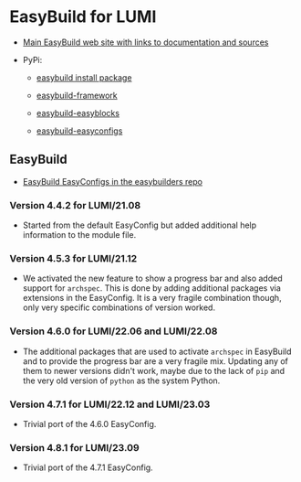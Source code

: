 # EasyBuild for LUMI

-   [Main EasyBuild web site with links to documentation and sources](https://easybuild.io/)

-   PyPi:

    -   [easybuild install package](https://pypi.org/project/easybuild/)

    -   [easybuild-framework](https://pypi.org/project/easybuild-framework/)

    -   [easybuild-easyblocks](https://pypi.org/project/easybuild-easyblocks/)

    -   [easybuild-easyconfigs](https://pypi.org/project/easybuild-easyconfigs/)


## EasyBuild

-   [EasyBuild EasyConfigs in the easybuilders repo](https://github.com/easybuilders/easybuild-easyconfigs/tree/develop/easybuild/easyconfigs/e/EasyBuild)

### Version 4.4.2 for LUMI/21.08

-   Started from the default EasyConfig but added additional help information
    to the module file.


### Version 4.5.3 for LUMI/21.12

-   We activated the new feature to show a progress bar and also added support
    for `archspec`. This is done by adding additional packages via extensions
    in the EasyConfig. It is a very fragile combination though, only very
    specific combinations of version worked.


### Version 4.6.0 for LUMI/22.06 and LUMI/22.08

-   The additional packages that are used to activate `archspec` in EasyBuild
    and to provide the progress bar are a very fragile mix. Updating any of them
    to newer versions didn't work, maybe due to the lack of `pip` and the very
    old version of `python` as the system Python.

### Version 4.7.1 for LUMI/22.12 and LUMI/23.03

-   Trivial port of the 4.6.0 EasyConfig.


### Version 4.8.1 for LUMI/23.09

-   Trivial port of the 4.7.1 EasyConfig.

